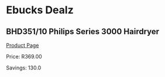 
# Ebucks Dealz
## BHD351/10 Philips Series 3000 Hairdryer
[Product Page](https://www.ebucks.com/web/shop/productSelected.do?prodId=1165761523&catId=1186086453)

Price: R369.00

Savings: 130.0


	